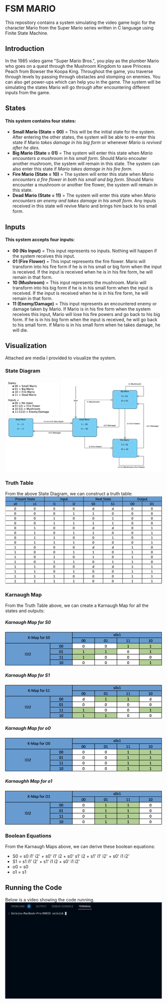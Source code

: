# FSM MARIO
This repository contains a system simulating the video game logic for the character Mario from the Super Mario series written in C language using Finite State Machine.

## Introduction
In the 1985 video game "Super Mario Bros.", you play as the plumber Mario who goes on a quest through the Mushroom Kingdom to save Princess Peach from Bowser the Koopa King. Throughout the game, you traverse through levels by passing through obstacles and stomping on enemies. You can also get power-ups which can help you in the game. The system will be simulating the states Mario will go through after encountering different inputs from the game.

## States
#### This system contains four states:
- **Small Mario (State = 00)** = This will be the initial state for the system. After entering the other states, the system will be able to re-enter this state if Mario *takes damage in his big form* or whenever *Mario is revived after he dies*.
- **Big Mario (State = 01)** = The system will enter this state when *Mario encounters a mushroom in his small form*. Should Mario encouter another mushroom, the system will remain in this state. The system can also enter this state if *Mario takes damage in his fire form*.
- **Fire Mario (State = 10)** = The system will enter this state when *Mario encounters a fire flower in both his small and big form*. Should Mario encounter a mushroom or another fire flower, the system will remain in this state.
- **Dead Mario (State = 11)** = The system will enter this state when *Mario encounters an enemy and takes damage in his small form*. Any inputs received in this state will revive Mario and brings him back to his small form.

## Inputs
#### This system accepts four inputs:
- **00 (No Input)** = This input represents no inputs. Nothing will happen if the system receives this input.
- **01 (Fire Flower)** = This input represents the fire flower. Mario will transform into his fire form if he is in his small or big form when the input is received. If the input is received when he is in his fire form, he will remain in that form.
- **10 (Mushroom)** = This input represents the mushroom. Mario will transform into his big form if he is in his small form when the input is received. If the input is received when he is in his fire form, he will remain in that form.
- **11 (Enemy/Damage)** = This input represents an encountered enemy or damage taken by Mario. If Mario is in his fire form when the system receives this input, Mario will lose his fire powers and go back to his big form. If he is in his big form when the input is received, he will go back to his small form. If Mario is in his small form when he takes damage, he will die.

## Visualization
Attached are media I provided to visualize the system.

### State Diagram
![StateDiagram](Images/StateDiagram.png)

### Truth Table
From the above State Diagram, we can construct a truth table: 
![TruthTable](Images/TruthTable.png)

### Karnaugh Map
From the Truth Table above, we can create a Karnaugh Map for all the states and outputs:
##### Karnaugh Map for S0
![KarnaughMap](Images/S0_KMap.png)
##### Karnaugh Map for S1
![KarnaughMap](Images/S1_KMap.png)
##### Karnaugh Map for o0
![KarnaughMap](Images/o0_KMap.png)
##### Karnaughh Map for o1
![KarnaughMap](Images/o1_KMap.png)

### Boolean Equations
From the Karnaugh Maps above, we can derive these boolean equations:
- S0 = s0 i1' i2' + s0' i1' i2 + s0' s1' i2 + s1' i1' i2' + s0' i1 i2'
- S1 = s1 i1' i2' + s1' i1 i2 + s0' i1  i2'
- o0 = s0
- o1 = s1

## Running the Code
Below is a video showing the code running.
![Code](Images/Code.gif)






